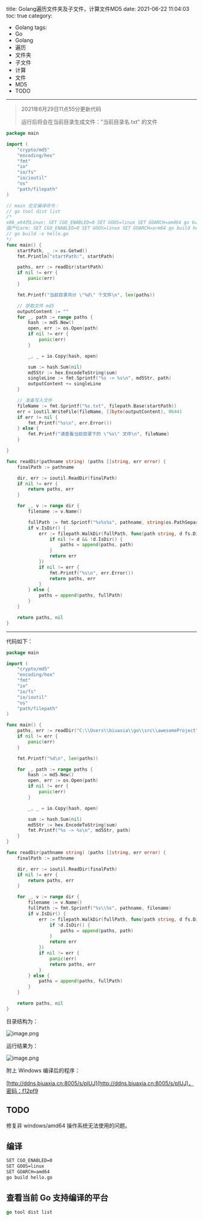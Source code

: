 title: Golang遍历文件夹及子文件，计算文件MD5
date: 2021-06-22 11:04:03
toc: true
category: 
 - Golang
tags: 
 - Go
 - Golang
 - 遍历
 - 文件夹
 - 子文件
 - 计算
 - 文件
 - MD5
 - TODO
---

> 2021年6月29日11点55分更新代码
>
> 运行后将会在当前目录生成文件："当前目录名.txt" 的文件


<!-- more -->


```go
package main

import (
	"crypto/md5"
	"encoding/hex"
	"fmt"
	"io"
	"io/fs"
	"io/ioutil"
	"os"
	"path/filepath"
)

// main 交叉编译命令：
// go tool dist list
/*
x86_x64的Linux: SET CGO_ENABLED=0 SET GOOS=linux SET GOARCH=amd64 go build hello.go
国产化arm: SET CGO_ENABLED=0 SET GOOS=linux SET GOARCH=arm64 go build hello.go
// go build -o hello.go
*/
func main() {
	startPath, _ := os.Getwd()
	fmt.Println("startPath:", startPath)

	paths, err := readDir(startPath)
	if nil != err {
		panic(err)
	}

	fmt.Printf("当前目录共计 \"%d\" 个文件\n", len(paths))

	// 获取文件 md5
	outputContent := ""
	for _, path := range paths {
		hash := md5.New()
		open, err := os.Open(path)
		if nil != err {
			panic(err)
		}

		_, _ = io.Copy(hash, open)

		sum := hash.Sum(nil)
		md5Str := hex.EncodeToString(sum)
		singleLine := fmt.Sprintf("%s -> %s\n", md5Str, path)
		outputContent += singleLine
	}

	// 准备写入文件
	fileName := fmt.Sprintf("%s.txt", filepath.Base(startPath))
	err = ioutil.WriteFile(fileName, []byte(outputContent), 0644)
	if err != nil {
		fmt.Printf("%s\n", err.Error())
	} else {
		fmt.Printf("请查看当前目录下的 \"%s\" 文件\n", fileName)
	}

}

func readDir(pathname string) (paths []string, err error) {
	finalPath := pathname

	dir, err := ioutil.ReadDir(finalPath)
	if nil != err {
		return paths, err
	}

	for _, v := range dir {
		filename := v.Name()

		fullPath := fmt.Sprintf("%s%s%s", pathname, string(os.PathSeparator), filename)
		if v.IsDir() {
			err := filepath.WalkDir(fullPath, func(path string, d fs.DirEntry, err error) error {
				if nil != d && !d.IsDir() {
					paths = append(paths, path)
				}
				return err
			})
			if nil != err {
				fmt.Printf("%s\n", err.Error())
				return paths, err
			}
		} else {
			paths = append(paths, fullPath)
		}
	}

	return paths, nil
}
```

---

代码如下：

```go
package main

import (
	"crypto/md5"
	"encoding/hex"
	"fmt"
	"io"
	"io/fs"
	"io/ioutil"
	"os"
	"path/filepath"
)

func main() {
	paths, err := readDir("C:\\Users\\biuaxia\\go\\src\\awesomeProject")
	if nil != err {
		panic(err)
	}

	fmt.Printf("%d\n", len(paths))

	for _, path := range paths {
		hash := md5.New()
		open, err := os.Open(path)
		if nil != err {
			panic(err)
		}

		_, _ = io.Copy(hash, open)

		sum := hash.Sum(nil)
		md5Str := hex.EncodeToString(sum)
		fmt.Printf("%s -> %s\n", md5Str, path)
	}
}

func readDir(pathname string) (paths []string, err error) {
	finalPath := pathname

	dir, err := ioutil.ReadDir(finalPath)
	if nil != err {
		return paths, err
	}

	for _, v := range dir {
		filename := v.Name()
		fullPath := fmt.Sprintf("%s\\%s", pathname, filename)
		if v.IsDir() {
			err := filepath.WalkDir(fullPath, func(path string, d fs.DirEntry, err error) error {
				if !d.IsDir() {
					paths = append(paths, path)
				}
				return err
			})
			if nil != err {
				panic(err)
				return paths, err
			}
		} else {
			paths = append(paths, fullPath)
		}
	}

	return paths, nil
}
```

目录结构为：

![image.png](https://b3logfile.com/file/2021/06/image-5f32caa7.png)

运行结果为：

![image.png](https://b3logfile.com/file/2021/06/image-8d8bf74a.png)

附上 Windows 编译后的程序：

[http://ddns.biuaxia.cn:8005/s/plUJ](http://ddns.biuaxia.cn:8005/s/plUJ)，密码：f12pf9

## TODO

修复非 windows/amd64 操作系统无法使用的问题。

## 编译

```bash
SET CGO_ENABLED=0
SET GOOS=linux
SET GOARCH=amd64
go build hello.go
```

## 查看当前 Go 支持编译的平台

```go
go tool dist list
```

